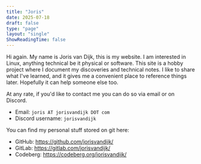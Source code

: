 ```yaml
---
title: "Joris"
date: 2025-07-18
draft: false
type: "page"
layout: "single"
ShowReadingTime: false
---
```


Hi again. My name is Joris van Dijk, this is my website. I am interested in Linux, anything technical be it physical or software. This site is a hobby project where I document my discoveries and technical notes. I like to share what I've learned, and it gives me a convenient place to reference things later. Hopefully it can help someone else too.

At any rate, if you'd like to contact me you can do so via email or on Discord.

- Email: `joris AT jorisvandijk DOT com`
- Discord username: `jorisvandijk`

You can find my personal stuff stored on git here:

- GitHub: https://github.com/jorisvandijk/
- GitLab: https://gitlab.com/jorisvandijk/
- Codeberg: https://codeberg.org/jorisvandijk/

